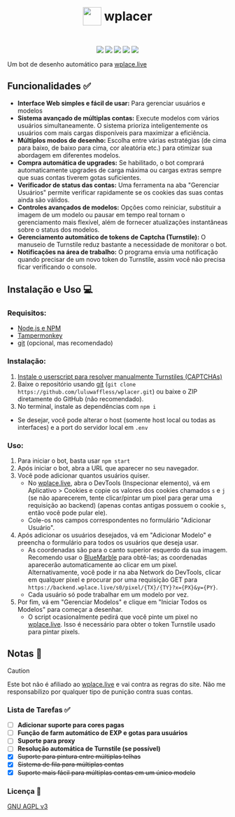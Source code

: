 <h1 align="center"><p style="display: inline-flex; align-items: center; gap: 0.25em"><img style="width: 1.5em; height: 1.5em;" src="public/icons/favicon.png">wplacer</p></h1>

<p align="center"><img src="https://img.shields.io/github/package-json/v/luluwaffless/wplacer">
<a href="LICENSE"><img src="https://img.shields.io/github/license/luluwaffless/wplacer"></a>
<a href="https://discord.gg/qbtcWrHJvR"><img src="https://img.shields.io/badge/Suporte-gray?style=flat&logo=Discord&logoColor=white&logoSize=auto&labelColor=5562ea"></a>
<a href="README.md"><img src="https://img.shields.io/badge/translation-english-red"></a>
<a href="LISEZMOI.md"><img src="https://img.shields.io/badge/traduction-français-blue"></a></p>

Um bot de desenho automático para [wplace.live](https://wplace.live/)

## Funcionalidades ✅

-   **Interface Web simples e fácil de usar:** Para gerenciar usuários e modelos
-   **Sistema avançado de múltiplas contas:** Execute modelos com vários usuários simultaneamente. O sistema prioriza inteligentemente os usuários com mais cargas disponíveis para maximizar a eficiência.
-   **Múltiplos modos de desenho:** Escolha entre várias estratégias (de cima para baixo, de baixo para cima, cor aleatória etc.) para otimizar sua abordagem em diferentes modelos.
-   **Compra automática de upgrades:** Se habilitado, o bot comprará automaticamente upgrades de carga máxima ou cargas extras sempre que suas contas tiverem gotas suficientes.
-   **Verificador de status das contas:** Uma ferramenta na aba "Gerenciar Usuários" permite verificar rapidamente se os cookies das suas contas ainda são válidos.
-   **Controles avançados de modelos:** Opções como reiniciar, substituir a imagem de um modelo ou pausar em tempo real tornam o gerenciamento mais flexível, além de fornecer atualizações instantâneas sobre o status dos modelos.
-   **Gerenciamento automático de tokens de Captcha (Turnstile):** O manuseio de Turnstile reduz bastante a necessidade de monitorar o bot.
-   **Notificações na área de trabalho:** O programa envia uma notificação quando precisar de um novo token do Turnstile, assim você não precisa ficar verificando o console.

## Instalação e Uso 💻
### Requisitos:
- [Node.js e NPM](https://nodejs.org/pt-br/download)
- [Tampermonkey](https://www.tampermonkey.net/)
- [git](https://git-scm.com/downloads) (opcional, mas recomendado)
### Instalação:
1. [Instale o userscript para resolver manualmente Turnstiles (CAPTCHAs)](https://raw.githubusercontent.com/luluwaffless/wplacer/refs/heads/main/public/wplacer.user.js)
2. Baixe o repositório usando [git](https://git-scm.com/downloads) (`git clone https://github.com/luluwaffless/wplacer.git`) ou baixe o ZIP diretamente do GitHub (não recomendado).
3. No terminal, instale as dependências com `npm i`
- Se desejar, você pode alterar o host (somente host local ou todas as interfaces) e a port do servidor local em `.env`
### Uso:
1. Para iniciar o bot, basta usar `npm start`
2. Após iniciar o bot, abra a URL que aparecer no seu navegador.
3. Você pode adicionar quantos usuários quiser.
   - No [wplace.live](https://wplace.live/), abra o DevTools (Inspecionar elemento), vá em Aplicativo > Cookies e copie os valores dos cookies chamados `s` e `j` (se não aparecerem, tente clicar/pintar um pixel para gerar uma requisição ao backend) (apenas contas antigas possuem o cookie `s`, então você pode pular ele).
   - Cole-os nos campos correspondentes no formulário "Adicionar Usuário".
4. Após adicionar os usuários desejados, vá em "Adicionar Modelo" e preencha o formulário para todos os usuários que deseja usar.
   - As coordenadas são para o canto superior esquerdo da sua imagem. Recomendo usar o [BlueMarble](https://github.com/SwingTheVine/Wplace-BlueMarble) para obtê-las; as coordenadas aparecerão automaticamente ao clicar em um pixel. Alternativamente, você pode ir na aba Network do DevTools, clicar em qualquer pixel e procurar por uma requisição GET para `https://backend.wplace.live/s0/pixel/{TX}/{TY}?x={PX}&y={PY}`.
   - Cada usuário só pode trabalhar em um modelo por vez.
5. Por fim, vá em "Gerenciar Modelos" e clique em "Iniciar Todos os Modelos" para começar a desenhar.
   - O script ocasionalmente pedirá que você pinte um pixel no [wplace.live](https://wplace.live/). Isso é necessário para obter o token Turnstile usado para pintar pixels.

## Notas 📝

> [!CAUTION]
> Este bot não é afiliado ao [wplace.live](https://wplace.live/) e vai contra as regras do site. Não me responsabilizo por qualquer tipo de punição contra suas contas.

### Lista de Tarefas ✅
- [ ] **Adicionar suporte para cores pagas**
- [ ] **Função de farm automático de EXP e gotas para usuários**
- [ ] **Suporte para proxy**
- [ ] **Resolução automática de Turnstile (se possível)**
- [x] ~~Suporte para pintura entre múltiplas telhas~~
- [x] ~~Sistema de fila para múltiplas contas~~
- [x] ~~Suporte mais fácil para múltiplas contas em um único modelo~~

### Licença 📜

[GNU AGPL v3](LICENSE)
